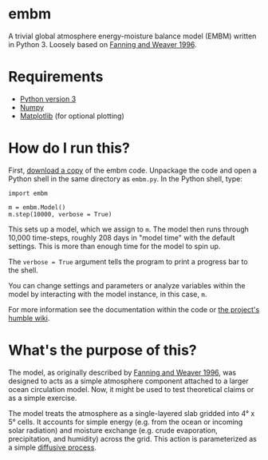 embm
===========

A trivial global atmosphere energy-moisture balance model (EMBM) written in Python 3. Loosely based on [Fanning and Weaver 1996](http://dx.doi.org/10.1029/96JD01017).

# Requirements

* [Python version 3](https://www.python.org/)
* [Numpy](http://www.numpy.org/)
* [Matplotlib](http://matplotlib.org/) (for optional plotting)

# How do I run this?

First, [download a copy](https://github.com/brews/embm/archive/master.zip) of the embm code. Unpackage the code and open a Python shell in the same directory as `embm.py`. In the Python shell, type:

```
import embm

m = embm.Model()
m.step(10000, verbose = True)
```

This sets up a model, which we assign to `m`. The model then runs through 10,000 time-steps, roughly 208 days in "model time" with the default settings. This is more than enough time for the model to spin up.

The `verbose = True` argument tells the program to print a progress bar to the shell.

You can change settings and parameters or analyze variables within the model by interacting with the model instance, in this case, `m`.

For more information see the documentation within the code or [the project's humble wiki](https://github.com/brews/embm/wiki).

# What's the purpose of this?

The model, as originally described by [Fanning and Weaver 1996](http://dx.doi.org/10.1029/96JD01017), was designed to acts as a simple atmosphere component attached to a larger ocean circulation model. Now, it might be used to test theoretical claims or as a simple exercise.

The model treats the atmosphere as a single-layered slab gridded into 4° x 5° cells. It accounts for simple energy (e.g. from the ocean or incoming solar radiation) and moisture exchange (e.g. crude evaporation, precipitation, and humidity) across the grid. This action is parameterized as a simple [diffusive process](http://en.wikipedia.org/wiki/Diffusion).
